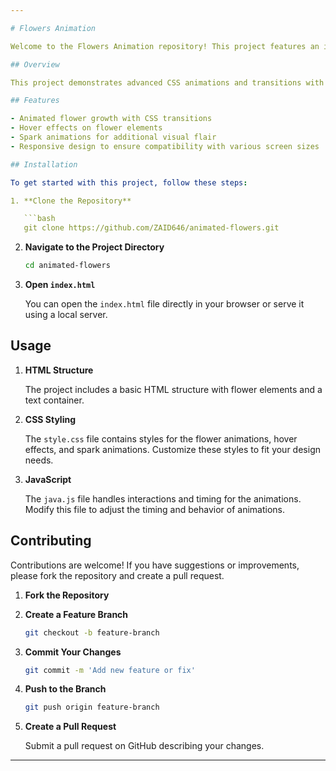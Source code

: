 ```yaml
---

# Flowers Animation

Welcome to the Flowers Animation repository! This project features an interactive flower animation with CSS and JavaScript. The flowers animate into view, providing a visually appealing effect for web applications.

## Overview

This project demonstrates advanced CSS animations and transitions with a focus on creating a dynamic and engaging visual experience. The animation includes flower elements that grow and animate, accompanied by spark effects.

## Features

- Animated flower growth with CSS transitions
- Hover effects on flower elements
- Spark animations for additional visual flair
- Responsive design to ensure compatibility with various screen sizes

## Installation

To get started with this project, follow these steps:

1. **Clone the Repository**

   ```bash
   git clone https://github.com/ZAID646/animated-flowers.git
   ```

2. **Navigate to the Project Directory**

   ```bash
   cd animated-flowers
   ```

3. **Open `index.html`**

   You can open the `index.html` file directly in your browser or serve it using a local server.

## Usage

1. **HTML Structure**

   The project includes a basic HTML structure with flower elements and a text container.

2. **CSS Styling**

   The `style.css` file contains styles for the flower animations, hover effects, and spark animations. Customize these styles to fit your design needs.

3. **JavaScript**

   The `java.js` file handles interactions and timing for the animations. Modify this file to adjust the timing and behavior of animations.

## Contributing

Contributions are welcome! If you have suggestions or improvements, please fork the repository and create a pull request.

1. **Fork the Repository**
2. **Create a Feature Branch**

   ```bash
   git checkout -b feature-branch
   ```

3. **Commit Your Changes**

   ```bash
   git commit -m 'Add new feature or fix'
   ```

4. **Push to the Branch**

   ```bash
   git push origin feature-branch
   ```

5. **Create a Pull Request**

   Submit a pull request on GitHub describing your changes.

---
```

